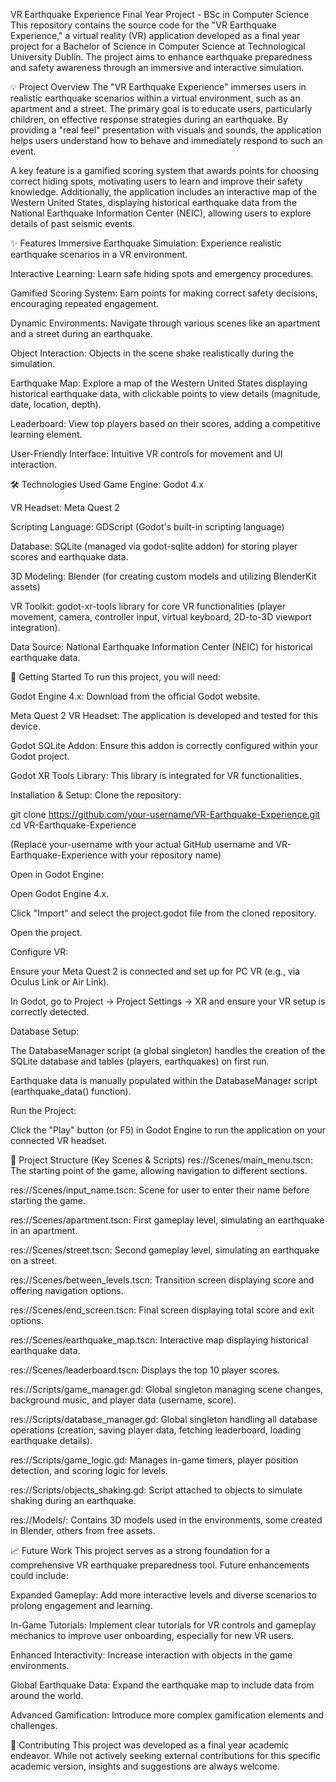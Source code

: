 VR Earthquake Experience
Final Year Project - BSc in Computer Science
This repository contains the source code for the "VR Earthquake Experience," a virtual reality (VR) application developed as a final year project for a Bachelor of Science in Computer Science at Technological University Dublin. The project aims to enhance earthquake preparedness and safety awareness through an immersive and interactive simulation.

💡 Project Overview
The "VR Earthquake Experience" immerses users in realistic earthquake scenarios within a virtual environment, such as an apartment and a street. The primary goal is to educate users, particularly children, on effective response strategies during an earthquake. By providing a "real feel" presentation with visuals and sounds, the application helps users understand how to behave and immediately respond to such an event.

A key feature is a gamified scoring system that awards points for choosing correct hiding spots, motivating users to learn and improve their safety knowledge. Additionally, the application includes an interactive map of the Western United States, displaying historical earthquake data from the National Earthquake Information Center (NEIC), allowing users to explore details of past seismic events.

✨ Features
Immersive Earthquake Simulation: Experience realistic earthquake scenarios in a VR environment.

Interactive Learning: Learn safe hiding spots and emergency procedures.

Gamified Scoring System: Earn points for making correct safety decisions, encouraging repeated engagement.

Dynamic Environments: Navigate through various scenes like an apartment and a street during an earthquake.

Object Interaction: Objects in the scene shake realistically during the simulation.

Earthquake Map: Explore a map of the Western United States displaying historical earthquake data, with clickable points to view details (magnitude, date, location, depth).

Leaderboard: View top players based on their scores, adding a competitive learning element.

User-Friendly Interface: Intuitive VR controls for movement and UI interaction.

🛠️ Technologies Used
Game Engine: Godot 4.x

VR Headset: Meta Quest 2

Scripting Language: GDScript (Godot's built-in scripting language)

Database: SQLite (managed via godot-sqlite addon) for storing player scores and earthquake data.

3D Modeling: Blender (for creating custom models and utilizing BlenderKit assets)

VR Toolkit: godot-xr-tools library for core VR functionalities (player movement, camera, controller input, virtual keyboard, 2D-to-3D viewport integration).

Data Source: National Earthquake Information Center (NEIC) for historical earthquake data.

🚀 Getting Started
To run this project, you will need:

Godot Engine 4.x: Download from the official Godot website.

Meta Quest 2 VR Headset: The application is developed and tested for this device.

Godot SQLite Addon: Ensure this addon is correctly configured within your Godot project.

Godot XR Tools Library: This library is integrated for VR functionalities.

Installation & Setup:
Clone the repository:

git clone https://github.com/your-username/VR-Earthquake-Experience.git
cd VR-Earthquake-Experience

(Replace your-username with your actual GitHub username and VR-Earthquake-Experience with your repository name)

Open in Godot Engine:

Open Godot Engine 4.x.

Click "Import" and select the project.godot file from the cloned repository.

Open the project.

Configure VR:

Ensure your Meta Quest 2 is connected and set up for PC VR (e.g., via Oculus Link or Air Link).

In Godot, go to Project -> Project Settings -> XR and ensure your VR setup is correctly detected.

Database Setup:

The DatabaseManager script (a global singleton) handles the creation of the SQLite database and tables (players, earthquakes) on first run.

Earthquake data is manually populated within the DatabaseManager script (earthquake_data() function).

Run the Project:

Click the "Play" button (or F5) in Godot Engine to run the application on your connected VR headset.

📂 Project Structure (Key Scenes & Scripts)
res://Scenes/main_menu.tscn: The starting point of the game, allowing navigation to different sections.

res://Scenes/input_name.tscn: Scene for user to enter their name before starting the game.

res://Scenes/apartment.tscn: First gameplay level, simulating an earthquake in an apartment.

res://Scenes/street.tscn: Second gameplay level, simulating an earthquake on a street.

res://Scenes/between_levels.tscn: Transition screen displaying score and offering navigation options.

res://Scenes/end_screen.tscn: Final screen displaying total score and exit options.

res://Scenes/earthquake_map.tscn: Interactive map displaying historical earthquake data.

res://Scenes/leaderboard.tscn: Displays the top 10 player scores.

res://Scripts/game_manager.gd: Global singleton managing scene changes, background music, and player data (username, score).

res://Scripts/database_manager.gd: Global singleton handling all database operations (creation, saving player data, fetching leaderboard, loading earthquake details).

res://Scripts/game_logic.gd: Manages in-game timers, player position detection, and scoring logic for levels.

res://Scripts/objects_shaking.gd: Script attached to objects to simulate shaking during an earthquake.

res://Models/: Contains 3D models used in the environments, some created in Blender, others from free assets.

📈 Future Work
This project serves as a strong foundation for a comprehensive VR earthquake preparedness tool. Future enhancements could include:

Expanded Gameplay: Add more interactive levels and diverse scenarios to prolong engagement and learning.

In-Game Tutorials: Implement clear tutorials for VR controls and gameplay mechanics to improve user onboarding, especially for new VR users.

Enhanced Interactivity: Increase interaction with objects in the game environments.

Global Earthquake Data: Expand the earthquake map to include data from around the world.

Advanced Gamification: Introduce more complex gamification elements and challenges.

🤝 Contributing
This project was developed as a final year academic endeavor. While not actively seeking external contributions for this specific academic version, insights and suggestions are always welcome.
